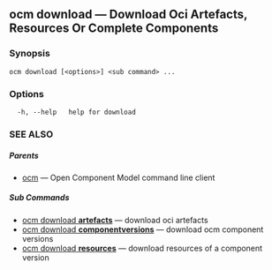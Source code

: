## ocm download &mdash; Download Oci Artefacts, Resources Or Complete Components

### Synopsis

```
ocm download [<options>] <sub command> ...
```

### Options

```
  -h, --help   help for download
```

### SEE ALSO

##### Parents

* [ocm](ocm.md)	 &mdash; Open Component Model command line client


##### Sub Commands

* [ocm download <b>artefacts</b>](ocm_download_artefacts.md)	 &mdash; download oci artefacts
* [ocm download <b>componentversions</b>](ocm_download_componentversions.md)	 &mdash; download ocm component versions
* [ocm download <b>resources</b>](ocm_download_resources.md)	 &mdash; download resources of a component version

